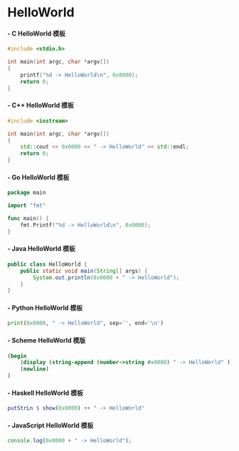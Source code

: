 # HelloWorld

#### - C HelloWorld 模板
```C   
#include <stdio.h>

int main(int argc, char *argv[])
{
    printf("%d -> HelloWorld\n", 0x0000);
    return 0;
}
```

#### - C++ HelloWorld 模板
```C++
#include <iostream>

int main(int argc, char *argv[])
{
    std::cout << 0x0000 << " -> HelloWorld" << std::endl;
    return 0;
}
```

#### - Go HelloWorld 模板
```Go
package main

import "fmt"

func main() {
    fmt.Printf("%d -> HelloWorld\n", 0x0000);
}
```

#### - Java HelloWorld 模板
```Java
public class HelloWorld {
    public static void main(String[] args) {
        System.out.println(0x0000 + " -> HelloWorld");
    }
}
```

#### - Python HelloWorld 模板
```Python
print(0x0000, " -> HelloWorld", sep='', end='\n')
```

#### - Scheme HelloWorld 模版
```Scheme
(begin
    (display (string-append (number->string #x0000) " -> HelloWorld" ))
    (newline)
)
```

#### - Haskell HelloWorld 模板
```Haskell
putStrLn $ show(0x0000) ++ " -> HelloWorld"
```

#### - JavaScript HelloWorld 模板
```JavaScript
console.log(0x0000 + " -> HelloWorld");
```
